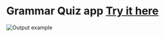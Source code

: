 # Grammar Quiz app [Try it here](https://alexlo97.github.io/react-grammar-app/#/)
![Output example](https://github.com/alexlo97/react-grammar-app/blob/master/Screen%20Shot%202020-06-02%20at%206.23.54%20PM.png)
